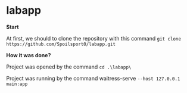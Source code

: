 # labapp

**Start**

At first, we should to clone the repository with this command `git clone https://github.com/Spoilsport0/labapp.git`

**How it was done?**

Project was opened by the command `cd .\labapp\`

Project was running by the command waitress-serve `--host 127.0.0.1 main:app`
